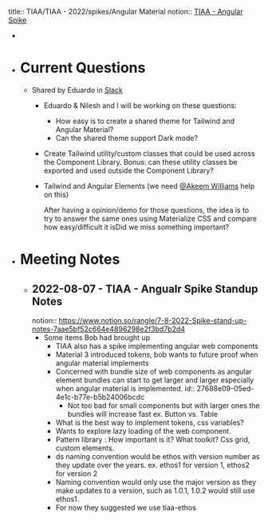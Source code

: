 title:: TIAA/TIAA - 2022/spikes/Angular Material
notion:: [TIAA - Angular Spike](https://www.notion.so/rangle/Angular-Material-Spike-6101a88d9df64b178f8769215dbca853)

-
- # Current Questions
	- Shared by Eduardo in [Slack](https://rangle.slack.com/archives/C03HUUCBW14/p1660230792437029)
		- Eduardo & Nilesh and I will be working on these questions:
			- How easy is to create a shared theme for Tailwind and Angular Material?
			- Can the shared theme support Dark mode?
		- Create Tailwind utility/custom classes that could be used across the Component Library. Bonus: can these utility classes be exported and used outside the Component Library?
		- Tailwind and Angular Elements (we need [@Akeem Williams](https://rangle.slack.com/team/U02G57QUH3K) help on this)
		  
		  After having a opinion/demo for those questions, the idea is to try to answer the same ones using Materialize CSS and compare how easy/difficult it isDid we miss something important?
- # Meeting Notes
	- ## 2022-08-07 - TIAA - Angualr Spike Standup Notes
	  notion:: https://www.notion.so/rangle/7-8-2022-Spike-stand-up-notes-7aae5bf52c664e4896298e2f3bd7b2d4
		- Some items Bob had brought up
			- TIAA also has a spike implementing angular web components
			- Material 3 introduced tokens, bob wants to future proof when angular material implements
			- Concerned with bundle size of web components as angular element bundles can start to get larger and larger especially when angular material is implemented.
			  id:: 27688e09-05ed-4e1c-b77e-b5b24006bcdc
				- Not too bad for small components but with larger ones the bundles will increase fast ex. Button vs. Table
			- What is the best way to implement tokens, css variables?
			- Wants to explore lazy loading of the web component.
			- Pattern library : How important is it? What toolkit? Css grid, custom elements.
			- ds naming convention would be ethos with version number as they update over the years. ex. ethos1 for version 1, ethos2 for version 2
			- Naming convention would only use the major version as they make updates to a version, such as 1.0.1, 1.0.2 would still use ethos1.
			- For now they suggested we use tiaa-ethos
